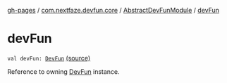 [gh-pages](../../index.md) / [com.nextfaze.devfun.core](../index.md) / [AbstractDevFunModule](index.md) / [devFun](./dev-fun.md)

# devFun

`val devFun: `[`DevFun`](../-dev-fun/index.md) [(source)](https://github.com/NextFaze/dev-fun/tree/master/devfun/src/main/java/com/nextfaze/devfun/core/Module.kt#L47)

Reference to owning [DevFun](../-dev-fun/index.md) instance.

